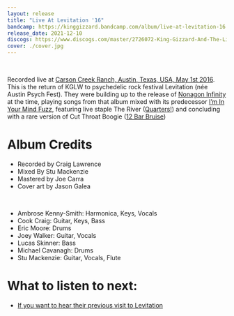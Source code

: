 ```yaml
---
layout: release
title: "Live At Levitation '16"
bandcamp: https://kinggizzard.bandcamp.com/album/live-at-levitation-16
release_date: 2021-12-10
discogs: https://www.discogs.com/master/2726072-King-Gizzard-And-The-Lizard-Wizard-Live-At-Levitation-16
cover: ./cover.jpg
---
```

<br>

Recorded live at [Carson Creek Ranch, Austin, Texas, USA, May 1st 2016](/setlists/2016/05/01/barracuda-austin-tx). This is the return of KGLW to psychedelic rock festival Levitation (née Austin Psych Fest). They were building up to the release of [Nonagon Infinity](../nonagon-infinity) at the time, playing songs from that album mixed with its predecessor [I’m In Your Mind Fuzz](../im-in-your-mind-fuzz), featuring live staple The River ([Quarters!](../quarters)) and concluding with a rare version of Cut Throat Boogie ([12 Bar Bruise](../12-bar-bruise))

# Album Credits

* Recorded by Craig Lawrence
* Mixed By Stu Mackenzie
* Mastered by Joe Carra
* Cover art by Jason Galea  
<br>  
  
* Ambrose Kenny-Smith: Harmonica, Keys, Vocals
* Cook Craig: Guitar, Keys, Bass
* Eric Moore: Drums
* Joey Walker: Guitar, Vocals
* Lucas Skinner: Bass
* Michael Cavanagh: Drums
* Stu Mackenzie: Guitar, Vocals, Flute

# What to listen to next:

*   [If you want to hear their previous visit to Levitation](../live-at-levitation-2014)

